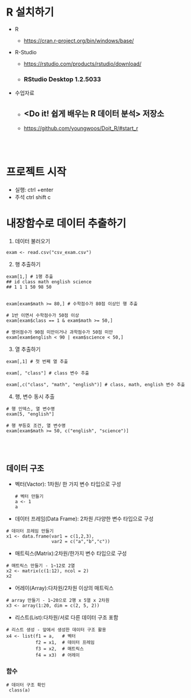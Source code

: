 # R 설치하기

- R

  - https://cran.r-project.org/bin/windows/base/

- R-Studio

  - https://rstudio.com/products/rstudio/download/

  - ### RStudio Desktop 1.2.5033

- 수업자료

  - ## <Do it! 쉽게 배우는 R 데이터 분석> 저장소

  - https://github.com/youngwoos/Doit_R/#start_r





<br><br>

# 프로젝트 시작

- 실행: ctrl +enter
- 주석 ctrl shift c



# 내장함수로 데이터 추출하기

1. 데이터 불러오기

```
exam <- read.csv("csv_exam.csv")

```

2. 행 추출하기

```
exam[1,] # 1행 추출 
## id class math english science 
## 1 1 1 50 98 50


exam[exam$math >= 80,] # 수학점수가 80점 이상인 행 추출

# 1반 이면서 수학점수가 50점 이상 
exam[exam$class == 1 & exam$math >= 50,]

# 영어점수가 90점 미만이거나 과학점수가 50점 미만 
exam[exam$english < 90 | exam$science < 50,]

```

3. 열 추출하기

```
exam[,1] # 첫 번째 열 추출

exam[, "class"] # class 변수 추출

exam[,c("class", "math", "english")] # class, math, english 변수 추출
```

4. 행, 변수 동시 추출

```
# 행 인덱스, 열 변수명 
exam[5, "english"]

# 행 부등호 조건, 열 변수명 
exam[exam$math >= 50, c("english", "science")]
```

<br>

<br>

## 데이터 구조

- 벡터(Vactor): 1차원/ 한 가지 변수 타입으로 구성

  ```
  # 벡터 만들기
  a <- 1
  a
  
  ```

  

- 데이터 프레임(Data Frame): 2차원 /다양한 변수 타입으로 구성

```
# 데이터 프레임 만들기
x1 <- data.frame(var1 = c(1,2,3),
                 var2 = c("a","b","c"))

```



- 매트릭스(Matrix):2차원/한가지 변수 타입으로 구성

```
# 매트릭스 만들기 - 1~12로 2열
x2 <- matrix(c(1:12), ncol = 2)
x2

```



- 어레이(Array):다차원/2차원 이상의 매트릭스

```
# array 만들기 - 1~20으로 2행 x 5열 x 2차원
x3 <- array(1:20, dim = c(2, 5, 2))

```



- 리스트(List):다차원/서로 다른 데이터 구조 포함

```
# 리스트 생성 - 앞에서 생성한 데이터 구조 활용
x4 <- list(f1 = a,   # 벡터
           f2 = x1,  # 데이터 프레임
           f3 = x2,  # 매트릭스
           f4 = x3)  # 어레이

```



### 함수

```
# 데이터 구조 확인 
 class(a)
```



